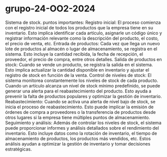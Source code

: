 # grupo-24-OO2-2024
Sistema de stock.
puntos importantes:
Registro inicial: El proceso comienza con el registro inicial de todos los productos que la empresa
tiene en su inventario. Esto implica identificar cada artículo, asignarle un código único y registrar
información relevante como la descripción del producto, el costo, el precio de venta, etc.
Entrada de productos: Cada vez que llega un nuevo lote de productos al almacén o lugar de
almacenamiento, se registra en el sistema. Esto incluye la cantidad recibida, la fecha de recepción, el
proveedor, el precio de compra, entre otros detalles.
Salida de productos en stock: Cuando se vende un producto, se registra la salida en el sistema.
Esto implica actualizar la cantidad disponible en inventario y ajustar el registro de stock en función de
la venta.
Control de niveles de stock: El sistema monitorea constantemente los niveles de stock de cada
producto. Cuando un artículo alcanza un nivel de stock mínimo predefinido, se puede generar una
alerta para el reabastecimiento del producto. Esto ayuda a prevenir la falta de productos populares y
optimizar la gestión de inventario.
Reabastecimiento: Cuando se activa una alerta de nivel bajo de stock, se inicia el proceso de
reabastecimiento. Esto puede implicar la emisión de órdenes de compra a proveedores o la
transferencia de productos desde otros lugares si la empresa tiene múltiples puntos de
almacenamiento.
Seguimiento y análisis: Además de controlar los niveles de stock, el sistema puede proporcionar
informes y análisis detallados sobre el rendimiento del inventario. Esto incluye datos como la rotación
de inventario, el tiempo de almacenamiento de productos, los productos más vendidos, etc. Estos
análisis ayudan a optimizar la gestión de inventario y tomar decisiones estratégicas.
